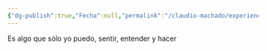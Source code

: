 ```yaml
---
{"dg-publish":true,"Fecha":null,"permalink":"/claudio-machado/experiencias/personal/","dgPassFrontmatter":true}
---
```


Es algo que sólo yo puedo, sentir, entender y hacer 